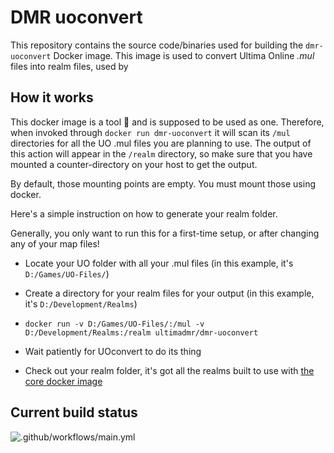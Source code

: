 # DMR uoconvert

This repository contains the source code/binaries used for building the ``dmr-uoconvert`` Docker image. This image is used to convert Ultima Online *.mul* files into realm files, used by 

## How it works

This docker image is a tool 🧰 and is supposed to be used as one. Therefore, when invoked through ``docker run dmr-uoconvert`` it will scan its ``/mul`` directories for all the UO .mul files you are planning to use. The output of this action will appear in the ``/realm`` directory, so make sure that you have mounted a counter-directory on your host to get the output.

By default, those mounting points are empty. You must mount those using docker.

Here's a simple instruction on how to generate your realm folder.

Generally, you only want to run this for a first-time setup, or after changing any of your map files!

* Locate your UO folder with all your .mul files (in this example, it's ``D:/Games/UO-Files/``)

* Create a directory for your realm files for your output (in this example, it's ``D:/Development/Realms``)

* ``docker run -v D:/Games/UO-Files/:/mul -v D:/Development/Realms:/realm ultimadmr/dmr-uoconvert``

* Wait patiently for UOconvert to do its thing

* Check out your realm folder, it's got all the realms built to use with [the core docker image](https://github.com/karolswdev/dmr-core)

## Current build status

![.github/workflows/main.yml](https://github.com/karolswdev/dmr-uoconvert/workflows/.github/workflows/main.yml/badge.svg)